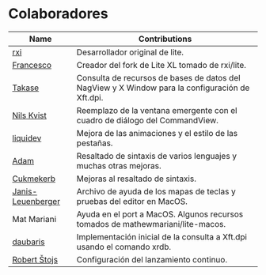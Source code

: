 # Colaboradores

| Name                                                       | Contributions
|------------------------------------------------------------|----------------------------------------------------------
| [rxi](https://github.com/rxi)                              | Desarrollador original de lite.
| [Francesco](https://github.com/franko)                     | Creador del fork de Lite XL tomado de rxi/lite.
| [Takase](https://github.com/takase1121)                    | Consulta de recursos de bases de datos del NagView y X Window para la configuración de Xft.dpi.
| [Nils Kvist](https://github.com/budRich)                   | Reemplazo de la ventana emergente con el cuadro de diálogo del CommandView.
| [liquidev](https://github.com/liquidev)                    | Mejora de las animaciones y el estilo de las pestañas.
| [Adam](https://github.com/adamharrison)                    | Resaltado de sintaxis de varios lenguajes y muchas otras mejoras.
| [Cukmekerb](https://github.com/vincens2005)                | Mejoras al resaltado de sintaxis.
| [Janis-Leuenberger](https://github.com/Janis-Leuenberger)  | Archivo de ayuda de los mapas de teclas y pruebas del editor en MacOS.
| Mat Mariani                                                | Ayuda en el port a MacOS. Algunos recursos tomados de mathewmariani/lite-macos.
| [daubaris](https://github.com/daubaris)                    | Implementación inicial de la consulta a Xft.dpi usando el comando xrdb.
| [Robert Štojs](https://github.com/netrobert)               | Configuración del lanzamiento continuo.
